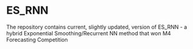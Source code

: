 # ES_RNN
The repository contains current, slightly updated, version of ES_RNN - a hybrid Exponential Smoothing/Recurrent NN method that won M4 Forecasting Competition
